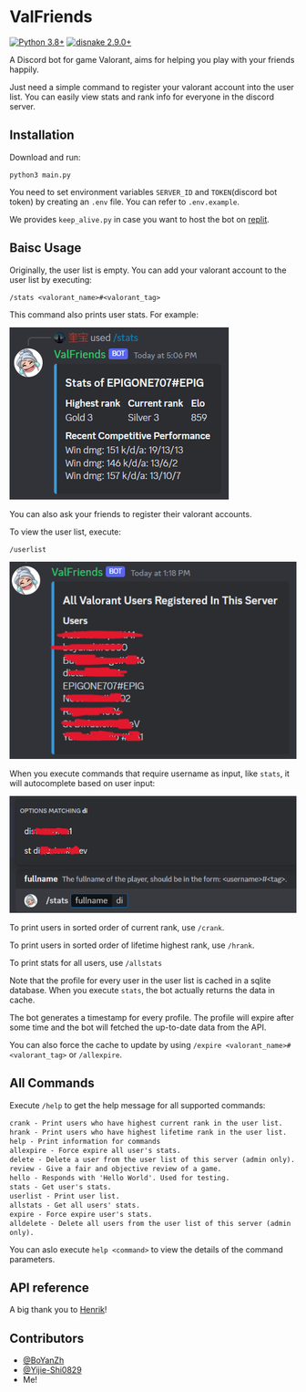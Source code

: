 # ValFriends
[![Python 3.8+](https://img.shields.io/badge/python-3.8+-blue.svg?style=for-the-badge)](#)
[![disnake 2.9.0+](https://img.shields.io/badge/disnake-2.9.0+-blue.svg?style=for-the-badge)](#)

A Discord bot for game Valorant, aims for helping you play with your friends happily. 

Just need a simple command to register your valorant account into the user list. You can easily view stats and rank info for everyone in the discord server. 


## Installation

Download and run:
```
python3 main.py
```

You need to set environment variables `SERVER_ID` and `TOKEN`(discord bot token) by creating an `.env` file. You can refer to `.env.example`.

We provides `keep_alive.py` in case you want to host the bot on [replit](https://replit.com/~).

## Baisc Usage
Originally, the user list is empty. You can add your valorant account to the user list by executing:
```
/stats <valorant_name>#<valorant_tag>
```
This command also prints user stats. For example:

![image](assets/screenshot_1.png)

You can also ask your friends to register their valorant accounts.

To view the user list, execute:
```
/userlist
```

![image](assets/2.png)

When you execute commands that require username as input, like `stats`, it will autocomplete based on user input:

![image](assets/3.png)


To print users in sorted order of current rank, use `/crank`.

To print users in sorted order of lifetime highest rank, use `/hrank`.

To print stats for all users, use `/allstats`

Note that the profile for every user in the user list is cached in a sqlite database. When you execute `stats`, the bot actually returns the data in cache. 

The bot generates a timestamp for every profile. The profile will expire after some time and the bot will fetched the up-to-date data from the API. 

You can also force the cache to update by using `/expire <valorant_name>#<valorant_tag>` or `/allexpire`.





## All Commands
Execute `/help` to get the help message for all supported commands:
```
crank - Print users who have highest current rank in the user list.
hrank - Print users who have highest lifetime rank in the user list.
help - Print information for commands
allexpire - Force expire all user's stats.
delete - Delete a user from the user list of this server (admin only).
review - Give a fair and objective review of a game.
hello - Responds with 'Hello World'. Used for testing.
stats - Get user's stats.
userlist - Print user list.
allstats - Get all users' stats.
expire - Force expire user's stats.
alldelete - Delete all users from the user list of this server (admin only).
```
You can aslo execute `help <command>` to view the details of the command parameters.


## API reference
A big thank you to [Henrik](https://github.com/Henrik-3/unofficial-valorant-api)!

## Contributors
- [@BoYanZh](https://github.com/BoYanZh)
- [@Yijie-Shi0829](https://github.com/Yijie-Shi0829)
- Me!
